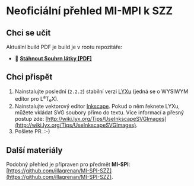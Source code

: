 # Neoficiální přehled MI-MPI k SZZ #

## Chci se učit ##

Aktuální build PDF je build je v rootu repozitáře:

- :blue_book: **[Stáhnout Souhrn látky [PDF]](https://github.com/illagrenan/MI-MPI-SZZ/raw/master/MPI%20-%20Souhrn%20latky.pdf)** 

## Chci přispět ##

1. Nainstalujte poslední (`2.2.2`) stabilní verzi [LYXu](http://www.lyx.org/) (jedná se o WYSIWYM editor pro L<sup>a</sup>T<sub>e</sub>X).
2. Nainstalujte vektorový editor [Inkscape](http://www.inkscape.org/cs/). Pokud o něm řeknete LYXu, můžete vkládat SVG soubory přímo do textu. Více informací a přesný postup zde: [http://wiki.lyx.org/Tips/UseInkscapeSVGImages](http://wiki.lyx.org/Tips/UseInkscapeSVGImages).
3. Pošlete PR. :-)

## Další materiály ##

Podobný přehled je připraven pro předmět **MI-SPI**: [https://github.com/illagrenan/MI-SPI-SZZ](https://github.com/illagrenan/MI-SPI-SZZ).
